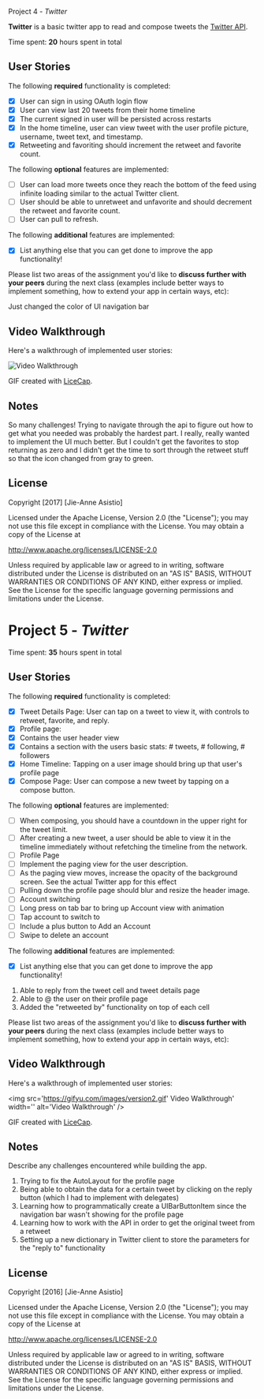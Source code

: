 Project 4 - *Twitter*

**Twitter** is a basic twitter app to read and compose tweets the [Twitter API](https://apps.twitter.com/).

Time spent: **20** hours spent in total

## User Stories

The following **required** functionality is completed:

- [x] User can sign in using OAuth login flow
- [x] User can view last 20 tweets from their home timeline
- [x] The current signed in user will be persisted across restarts
- [x] In the home timeline, user can view tweet with the user profile picture, username, tweet text, and timestamp.
- [x] Retweeting and favoriting should increment the retweet and favorite count.

The following **optional** features are implemented:

- [ ] User can load more tweets once they reach the bottom of the feed using infinite loading similar to the actual Twitter client.
- [ ] User should be able to unretweet and unfavorite and should decrement the retweet and favorite count.
- [ ] User can pull to refresh.

The following **additional** features are implemented:

- [x] List anything else that you can get done to improve the app functionality!

Please list two areas of the assignment you'd like to **discuss further with your peers** during the next class (examples include better ways to implement something, how to extend your app in certain ways, etc):

Just changed the color of UI navigation bar 

## Video Walkthrough 

Here's a walkthrough of implemented user stories:

<img src='https://gifyu.com/images/version1d2803.gif' title='Video Walkthrough' width='' alt='Video Walkthrough' />

GIF created with [LiceCap](http://www.cockos.com/licecap/).

## Notes

So many challenges! Trying to navigate through the api to figure out how to get what you needed was probably the hardest part. I really, really wanted to implement the UI much better. But I couldn't get the favorites to stop returning as zero and I didn't get the time to sort through the retweet stuff so that the icon changed from gray to green. 

## License

Copyright [2017] [Jie-Anne Asistio]

Licensed under the Apache License, Version 2.0 (the "License");
you may not use this file except in compliance with the License.
You may obtain a copy of the License at

http://www.apache.org/licenses/LICENSE-2.0

Unless required by applicable law or agreed to in writing, software
distributed under the License is distributed on an "AS IS" BASIS,
WITHOUT WARRANTIES OR CONDITIONS OF ANY KIND, either express or implied.
See the License for the specific language governing permissions and
limitations under the License.

# Project 5 - *Twitter*

Time spent: **35** hours spent in total

## User Stories

The following **required** functionality is completed:

- [x] Tweet Details Page: User can tap on a tweet to view it, with controls to retweet, favorite, and reply.
- [x] Profile page:
- [x] Contains the user header view
- [x] Contains a section with the users basic stats: # tweets, # following, # followers
- [x] Home Timeline: Tapping on a user image should bring up that user's profile page
- [x] Compose Page: User can compose a new tweet by tapping on a compose button.

The following **optional** features are implemented:

- [ ] When composing, you should have a countdown in the upper right for the tweet limit.
- [ ] After creating a new tweet, a user should be able to view it in the timeline immediately without refetching the timeline from the network.
- [ ] Profile Page
- [ ] Implement the paging view for the user description.
- [ ] As the paging view moves, increase the opacity of the background screen. See the actual Twitter app for this effect
- [ ] Pulling down the profile page should blur and resize the header image.
- [ ] Account switching
- [ ] Long press on tab bar to bring up Account view with animation
- [ ] Tap account to switch to
- [ ] Include a plus button to Add an Account
- [ ] Swipe to delete an account

The following **additional** features are implemented:

- [x] List anything else that you can get done to improve the app functionality!
1. Able to reply from the tweet cell and tweet details page
2. Able to @ the user on their profile page
3. Added the "retweeted by" functionality on top of each cell

Please list two areas of the assignment you'd like to **discuss further with your peers** during the next class (examples include better ways to implement something, how to extend your app in certain ways, etc):

## Video Walkthrough 

Here's a walkthrough of implemented user stories:

<img src='https://gifyu.com/images/version2.gif' Video Walkthrough' width='' alt='Video Walkthrough' />

GIF created with [LiceCap](http://www.cockos.com/licecap/).

## Notes

Describe any challenges encountered while building the app.
1. Trying to fix the AutoLayout for the profile page
2. Being able to obtain the data for a certain tweet by clicking on the reply button (which I had to implement with delegates)
3. Learning how to programmatically create a UIBarButtonItem since the navigation bar wasn't showing for the profile page
4. Learning how to work with the API in order to get the original tweet from a retweet
5. Setting up a new dictionary in Twitter client to store the parameters for the "reply to" functionality

## License

Copyright [2016] [Jie-Anne Asistio]

Licensed under the Apache License, Version 2.0 (the "License");
you may not use this file except in compliance with the License.
You may obtain a copy of the License at

http://www.apache.org/licenses/LICENSE-2.0

Unless required by applicable law or agreed to in writing, software
distributed under the License is distributed on an "AS IS" BASIS,
WITHOUT WARRANTIES OR CONDITIONS OF ANY KIND, either express or implied.
See the License for the specific language governing permissions and
limitations under the License.
